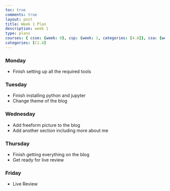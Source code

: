 ```yaml
---
toc: true
comments: true
layout: post
title: Week 1 Plan
description: week 1
type: plans
courses: { csse: {week: 0}, csp: {week: 1, categories: [4.A]}, csa: {week: 0} }
categories: [C1.4]
---
```


### Monday
- Finish setting up all the required tools

### Tuesday
- Finish installing python and jupyter
- Change theme of the blog

### Wednesday
- Add freeform picture to the blog
- Add another section including more about me

### Thursday
- Finish getting everything on the blog
- Get ready for live review

### Friday
- Live Review